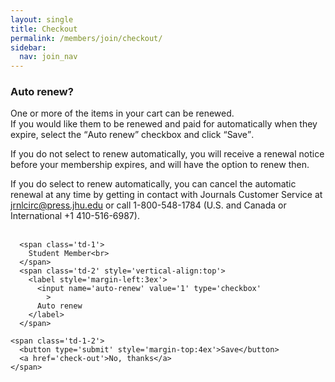 ```yaml
---
layout: single
title: Checkout
permalink: /members/join/checkout/
sidebar:
  nav: join_nav
---
```





<html lang="en">
<head>
  <meta name="generator" content="HTML Tidy for Linux (vers 25 March 2009), see www.w3.org">
  <meta charset="utf-8">
  <meta http-equiv="Content-Type" content="text/html; charset=us-ascii">

  <title>MSA Membership</title>
  <link rel="stylesheet" href="/msa/members/css/msa-style.css" type="text/css">
  <link rel="stylesheet" href="/msa/members/css/jhup-style.css" type="text/css">
  <link href="/msa/members/css/SpryMenuBarHorizontal.css" rel="stylesheet" type="text/css">
  <link href="/msa/members/img/msa-favicon.png" rel= "shortcut icon" type="image/gif" />

</head>

<body>


<!-- <h1>Modernist Studies Association</h1> -->
<main id="maincontent">





<h3>Auto renew?</h3>
<p>One or more of the items in your cart can be renewed.<br> 
If you would like them to be renewed and paid for automatically when they expire,
select the <q>Auto renew</q> checkbox and click <q>Save</q>.
</p>

<p>
If you do not select to renew automatically, you will receive a renewal notice
before your membership expires, and will have the option to renew then.
</p>

<p>
If you do select to renew automatically, you can cancel the automatic renewal at
any time by getting in contact with Journals Customer Service at
<a href='mailto:jrnlcirc@press.jhu.edu'>jrnlcirc@press.jhu.edu</a> or call
1-800-548-1784 (U.S. and Canada or International +1 410-516-6987).
</p>


<form action='/msa/members/auto-renewal' method='post'>
  <div class='not-a-table' style='margin-top:4ex'>
    
      <span class='td-1'>
        Student Member<br>
      </span>
      <span class='td-2' style='vertical-align:top'>
        <label style='margin-left:3ex'>
          <input name='auto-renew' value='1' type='checkbox'
            >
          Auto renew
        </label>
      </span>
    
    <span class='td-1-2'>
      <button type='submit' style='margin-top:4ex'>Save</button>
      <a href='check-out'>No, thanks</a>
    </span>
  </div>
  <input name="csrf_token" value="{SSHA}5T6YrygOcPN1SopgHj4jGOQoEyrhk4wz" type="hidden">
</form>

</main>
<script type="text/javascript" src="/msa/members/js/jquery.js"> </script>
<script type="text/javascript" src="/msa/members/js/jquery.doubleScroll.js"></script>
<script type="text/javascript" src="/msa/members/js/jhup.js"> </script>




<script async src="https://www.googletagmanager.com/gtag/js?id=UA-122948754-11"></script>
<script async src="/msa/members/js/msa-analytics.js"></script>

<script type="text/javascript" defer>
(function(d, src, c) { var t=d.scripts[d.scripts.length - 1],s=d.createElement('script');s.id='la_x2s6df8d';s.async=true;s.src=src;s.onload=s.onreadystatechange=function(){var rs=this.readyState;if(rs&&(rs!='complete')&&(rs!='loaded')){return;}c(this);};t.parentElement.insertBefore(s,t.nextSibling);})(document,
'https://jhup.ladesk.com/scripts/track.js',
function(e){ LiveAgent.createButton('uyox0una', e); });
</script>

</body>
</html>
